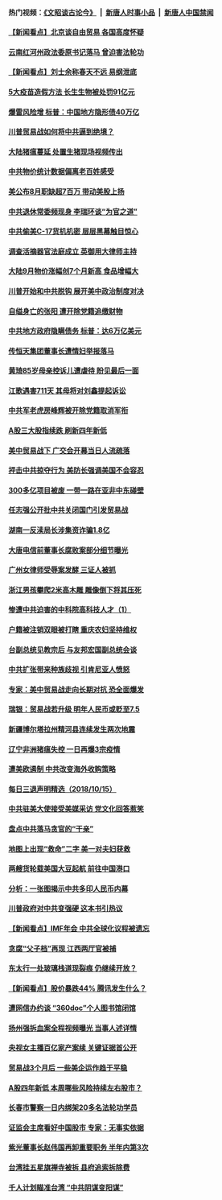#### 热门视频：[《文昭谈古论今》](https://github.com/gfw-breaker/wenzhao/blob/master/README.md?t=10162134) &nbsp;|&nbsp; [新唐人时事小品](https://github.com/gfw-breaker/ntdtv-comedy/blob/master/README.md?t=10162134) &nbsp;|&nbsp; [新唐人中国禁闻](https://github.com/gfw-breaker/ntdtv-news/blob/master/README.md?t=10162134)

#### [【新闻看点】北京谈自由贸易 各国高度怀疑](../pages/nsc413/n10787737.md?t=10162134) 

#### [云南红河州政法委原书记落马 曾迫害法轮功](../pages/nsc413/n10788054.md?t=10162134) 

#### [【新闻看点】刘士余称春天不远 易纲泄底](../pages/nsc413/n10787735.md?t=10162134) 

#### [5大疫苗造假方法 长生生物被处罚91亿元](../pages/nsc413/n10787716.md?t=10162134) 

#### [爆雷风险增 标普：中国地方隐形债40万亿](../pages/nsc413/n10787844.md?t=10162134) 

#### [川普贸易战如何将中共逼到绝境？](../pages/nsc413/n10787983.md?t=10162134) 

#### [大陆猪瘟蔓延 处置生猪现场视频传出](../pages/nsc413/n10787847.md?t=10162134) 

#### [中共物价统计数据偏离老百姓感受](../pages/nsc413/n10787621.md?t=10162134) 

#### [美公布8月职缺超7百万 带动美股上扬](../pages/nsc413/n10787888.md?t=10162134) 

#### [中共退休常委频现身 李瑞环谈“为官之道”](../pages/nsc413/n10787899.md?t=10162134) 

#### [中共偷美C-17货机机密 层层黑幕触目惊心](../pages/nsc413/n10787673.md?t=10162134) 

#### [调查活摘器官法庭成立 英御用大律师主持](../pages/nsc413/n10787477.md?t=10162134) 

#### [大陆9月物价涨幅创7个月新高 食品增幅大](../pages/nsc413/n10787724.md?t=10162134) 

#### [川普开始和中共脱钩 展开美中政治制度对决](../pages/nsc413/n10787732.md?t=10162134) 

#### [自缢身亡的张阳 遭开除党籍追缴财物](../pages/nsc413/n10787669.md?t=10162134) 

#### [中共地方政府隐瞒债务 标普：达6万亿美元](../pages/nsc413/n10787670.md?t=10162134) 


#### [传恒天集团董事长遭情妇举报落马](../pages/nsc413/n10787422.md?t=10162134) 

#### [黄琦85岁母亲控诉儿遭虐待 盼见最后一面](../pages/nsc413/n10787052.md?t=10162134) 

#### [江歌遇害711天 其母将对刘鑫提起诉讼](../pages/nsc413/n10787122.md?t=10162134) 

#### [中共军老虎房峰辉被开除党籍取消军衔](../pages/nsc413/n10787225.md?t=10162134) 

#### [A股三大股指续跌 刷新四年新低](../pages/nsc413/n10787107.md?t=10162134) 

#### [美中贸易战下 广交会开幕当日人流疏落](../pages/nsc413/n10787018.md?t=10162134) 

#### [抨击中共掠夺行为 美防长强调美国不会容忍](../pages/nsc413/n10787167.md?t=10162134) 

#### [300多亿项目被废 一带一路在亚非中东碰壁](../pages/nsc413/n10787144.md?t=10162134) 

#### [任志强公开批中共关闭国门引发贸易战](../pages/nsc413/n10786361.md?t=10162134) 

#### [湖南一反渎局长涉集资诈骗1.8亿](../pages/nsc413/n10786979.md?t=10162134) 

#### [大唐电信前董事长腐败案部分细节曝光](../pages/nsc413/n10786368.md?t=10162134) 

#### [广州女律师受辱案发酵 三证人被抓](../pages/nsc413/n10786674.md?t=10162134) 

#### [浙江男孩攀爬2米高木雕 雕像倒下将其压死](../pages/nsc413/n10786827.md?t=10162134) 

#### [惨遭中共迫害的中科院高科技人才（1）](../pages/nsc413/n10775982.md?t=10162134) 

#### [户籍被注销双眼被打瞎 重庆农妇坚持维权](../pages/nsc413/n10786299.md?t=10162134) 

#### [台副总统见教宗后 与友邦宏国副总统会谈](../pages/nsc413/n10786376.md?t=10162134) 

#### [中共扩张带来种族歧视 引肯尼亚人愤怒](../pages/nsc413/n10785883.md?t=10162134) 

#### [专家：美中贸易战走向长期对抗 恐全面爆发](../pages/nsc413/n10786185.md?t=10162134) 

#### [瑞银：贸易战若升级 明年人民币或贬至7.5](../pages/nsc413/n10786000.md?t=10162134) 

#### [新疆博尔塔拉州精河县连续发生两次地震](../pages/nsc413/n10786293.md?t=10162134) 

#### [辽宁非洲猪瘟失控 一日再爆3宗疫情](../pages/nsc413/n10785490.md?t=10162134) 

#### [遭美欧遏制 中共改变海外收购策略](../pages/nsc413/n10786157.md?t=10162134) 

#### [每日三退声明精选（2018/10/15）](../pages/nsc413/n10786289.md?t=10162134) 

#### [中共驻美大使接受美媒采访 党文化回答惹笑](../pages/nsc413/n10785820.md?t=10162134) 

#### [盘点中共落马贪官的“干亲”](../pages/nsc413/n10785857.md?t=10162134) 

#### [地图上出现“救命”二字  美一对夫妇获救](../pages/nsc413/n10785876.md?t=10162134) 

#### [两艘货轮载美国大豆起航 前往中国港口](../pages/nsc413/n10785803.md?t=10162134) 

#### [分析：一张图揭示中共多印人民币内幕](../pages/nsc413/n10785340.md?t=10162134) 

#### [川普政府对中共变强硬 这本书引热议](../pages/nsc413/n10785691.md?t=10162134) 

#### [【新闻看点】IMF年会 中共全球化议程被遗忘](../pages/nsc413/n10785214.md?t=10162134) 

#### [贪腐“父子档”再现 江西两厅官被捕](../pages/nsc413/n10785757.md?t=10162134) 

#### [东太行一处玻璃栈道现裂痕 仍继续开放？](../pages/nsc413/n10785659.md?t=10162134) 

#### [【新闻看点】股价暴跌44% 腾讯发生什么？](../pages/nsc413/n10785215.md?t=10162134) 

#### [遭网信办约谈 “360doc”个人图书馆闭馆](../pages/nsc413/n10785628.md?t=10162134) 

#### [扬州强拆血案全程视频曝光 当事人述详情](../pages/nsc413/n10785672.md?t=10162134) 

#### [央视女主播百亿家产案续 关键证据首公开](../pages/nsc413/n10784434.md?t=10162134) 

#### [贸易战3个月后 一些美企运作趋于平稳](../pages/nsc413/n10785609.md?t=10162134) 

#### [A股四年新低 本周哪些风险持续左右股市？](../pages/nsc413/n10785545.md?t=10162134) 

#### [长春市警察一日内绑架20多名法轮功学员](../pages/nsc413/n10785281.md?t=10162134) 

#### [证监会主席看好中国股市 专家：无事实依据](../pages/nsc413/n10785399.md?t=10162134) 

#### [紫光董事长赵伟国再卸重要职务 半年内第3次](../pages/nsc413/n10785464.md?t=10162134) 

#### [台湾挂五星旗禅寺被拆 县府追索拆除费](../pages/nsc413/n10785414.md?t=10162134) 

#### [千人计划瞄准台湾 “中共阴谋变阳谋”](../pages/nsc413/n10785359.md?t=10162134) 

